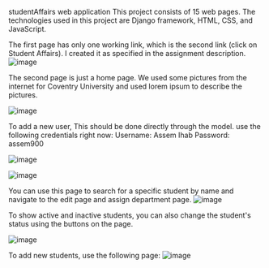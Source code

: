 studentAffairs web application
This project consists of 15 web pages. The technologies used in this project are Django framework, HTML, CSS, and JavaScript.

The first page has only one working link, which is the second link (click on Student Affairs). I created it as specified in the assignment description.
![image](https://github.com/assemihab/studentAffairs/assets/87605812/2c4289e5-3703-43b3-8a6f-38b379ec4b38)


The second page is just a home page. We used some pictures from the internet for Coventry University and used lorem ipsum to describe the pictures.

![image](https://github.com/assemihab/studentAffairs/assets/87605812/fe315604-9a91-434a-9799-2520e550c617)
 
To add a new user, This should be done directly through the model. use the following credentials right now:
Username: Assem Ihab
Password: assem900

![image](https://github.com/assemihab/studentAffairs/assets/87605812/f613155f-2f46-4ddd-a76f-37f2edf9238c)


![image](https://github.com/assemihab/studentAffairs/assets/87605812/041e635e-4593-43c8-8256-902cc85911c2)


You can use this page to search for a specific student by name and navigate to the edit page and assign department page.
![image](https://github.com/assemihab/studentAffairs/assets/87605812/ee9e716d-7087-4818-9aae-14fa4daa974a)



To show active and inactive students, you can also change the student's status using the buttons on the page.

![image](https://github.com/assemihab/studentAffairs/assets/87605812/948725f9-c0f2-4ba5-bb02-438b462f0984)

To add new students, use the following page:
![image](https://github.com/assemihab/studentAffairs/assets/87605812/4c65cf0b-7bbd-47f5-b9c6-b4a846a0c414)









